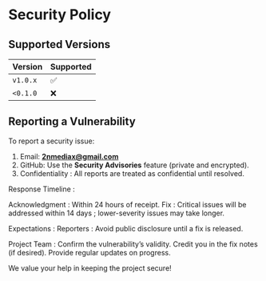 # Security Policy  

## Supported Versions   
| Version | Supported          |  
| ------- | ------------------ |  
| `v1.0.x` | :white_check_mark: | *(Under active development)* |
| `<0.1.0` | :x: | *(Not yet released)* |


## Reporting a Vulnerability  
To report a security issue:  
1. Email: **2nmediax@gmail.com**  
2. GitHub: Use the **Security Advisories** feature (private and encrypted).  
3. Confidentiality : All reports are treated as confidential until resolved.

Response Timeline :

Acknowledgment : Within 24 hours of receipt.
Fix : Critical issues will be addressed within 14 days ; lower-severity issues may take longer.

Expectations :
Reporters : Avoid public disclosure until a fix is released.

Project Team :
Confirm the vulnerability’s validity.
Credit you in the fix notes (if desired).
Provide regular updates on progress.

We value your help in keeping the project secure!  
